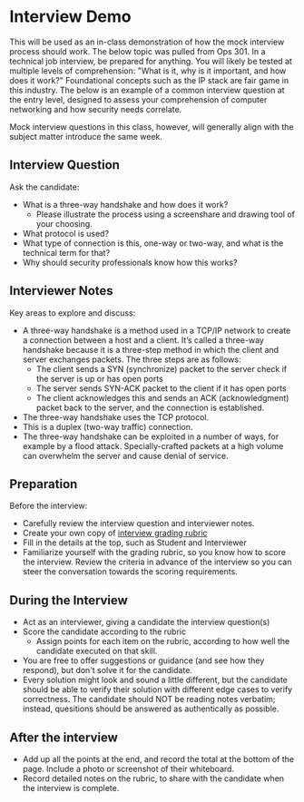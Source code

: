 # Interview Demo

This will be used as an in-class demonstration of how the mock interview process should work. The below topic was pulled from Ops 301. In a technical job interview, be prepared for anything. You will likely be tested at multiple levels of comprehension: "What is it, why is it important, and how does it work?" Foundational concepts such as the IP stack are fair game in this industry. The below is an example of a common interview question at the entry level, designed to assess your comprehension of computer networking and how security needs correlate. 

Mock interview questions in this class, however, will generally align with the subject matter introduce the same week.

## Interview Question

Ask the candidate: 
- What is a three-way handshake and how does it work? 
  - Please illustrate the process using a screenshare and drawing tool of your choosing.
- What protocol is used?
- What type of connection is this, one-way or two-way, and what is the technical term for that?
- Why should security professionals know how this works?

## Interviewer Notes

Key areas to explore and discuss:
- A three-way handshake is a method used in a TCP/IP network to create a connection between a host and a client. It’s called a three-way handshake because it is a three-step method in which the client and server exchanges packets. The three steps are as follows:
  - The client sends a SYN (synchronize) packet to the server check if the server is up or has open ports
  - The server sends SYN-ACK packet to the client if it has open ports
  - The client acknowledges this and sends an ACK (acknowledgment) packet back to the server, and the connection is established.
- The three-way handshake uses the TCP protocol. 
- This is a duplex (two-way traffic) connection.
- The three-way handshake can be exploited in a number of ways, for example by a flood attack.  Specially-crafted packets at a high volume can overwhelm the server and cause denial of service.

## Preparation

Before the interview:
- Carefully review the interview question and interviewer notes.
- Create your own copy of [interview grading rubric](https://docs.google.com/spreadsheets/d/1scthkmARfzAFZrSYAp6LA2coOaoWUWbSzMbtIU4jcHw/edit)
- Fill in the details at the top, such as Student and Interviewer
- Familiarize yourself with the grading rubric, so you know how to score the interview. Review the criteria in advance of the interview so you can steer the conversation towards the scoring requirements.

## During the Interview

- Act as an interviewer, giving a candidate the interview question(s)
- Score the candidate according to the rubric
  - Assign points for each item on the rubric, according to how well the candidate executed on that skill.
- You are free to offer suggestions or guidance (and see how they respond),  but don't solve it for the candidate.
- Every solution might look and sound a little different, but the candidate should be able to verify their solution with different edge cases to verify correctness. The candidate should NOT be reading notes verbatim; instead, quesitions should be answered as authentically as possible.

## After the interview

- Add up all the points at the end, and record the total at the bottom of the page. Include a photo or screenshot of their whiteboard.
- Record detailed notes on the rubric, to share with the candidate when the interview is complete.
